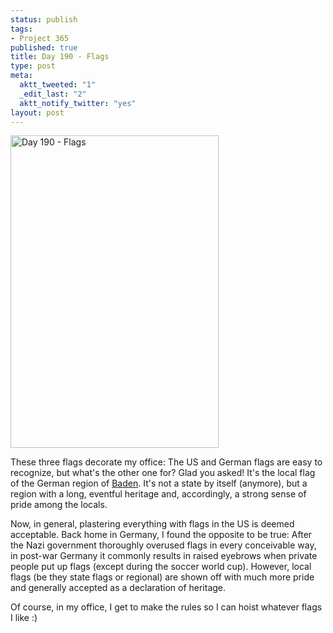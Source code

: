 ```yaml
--- 
status: publish
tags: 
- Project 365
published: true
title: Day 190 - Flags
type: post
meta: 
  aktt_tweeted: "1"
  _edit_last: "2"
  aktt_notify_twitter: "yes"
layout: post
---
```

<a href="http://www.flickr.com/photos/freeed/5920297745/" title="Day 190 - Flags by Fred​, on Flickr"><img src="http://farm7.static.flickr.com/6014/5920297745_8e154d25ea.jpg" width="333" height="500" alt="Day 190 - Flags"/></a>

These three flags decorate my office: The US and German flags are easy to recognize, but what's the other one for? Glad you asked! It's the local flag of the German region of <a href="http://en.wikipedia.org/wiki/Baden">Baden</a>. It's not a state by itself (anymore), but a region with a long, eventful heritage and, accordingly, a strong sense of pride among the locals.

Now, in general, plastering everything with flags in the US is deemed acceptable. Back home in Germany, I found the opposite to be true: After the Nazi government thoroughly overused flags in every conceivable way, in post-war Germany it commonly results in raised eyebrows when private people put up flags (except during the soccer world cup). However, local flags (be they state flags or regional) are shown off with much more pride and generally accepted as a declaration of heritage.

Of course, in my office, I get to make the rules so I can hoist whatever flags I like :)
